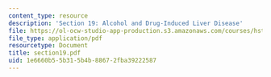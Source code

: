 ```yaml
---
content_type: resource
description: 'Section 19: Alcohol and Drug-Induced Liver Disease'
file: https://ol-ocw-studio-app-production.s3.amazonaws.com/courses/hst-121-gastroenterology-fall-2005/1e6660b55b315b4b88672fba39222587_section19.pdf
file_type: application/pdf
resourcetype: Document
title: section19.pdf
uid: 1e6660b5-5b31-5b4b-8867-2fba39222587
---
```

